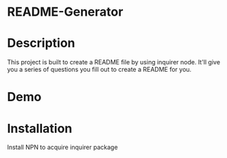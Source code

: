 # README-Generator

# Description
This project is built to create a README file by using inquirer node. It'll give you a series of questions you fill out to create a README for you.

# Demo



# Installation

Install NPN to acquire inquirer package

